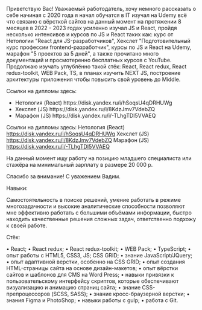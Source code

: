 Приветствую Вас! Уважаемый работодатель, хочу немного рассказать о себе начиная с 2020 года я начал обучатся в IT изучал на Udemy всё что связано с вёрсткой сайтов на данный момент на протяжении 8 месяцев в 2022 - 2023 годах усиленно изучал JS и React, пройдя несколько интенсивов и курсов по JS и React таких как: курс от Нетологии "React для JS-разработчиков", Хекслет "Подготовительный курс профессии frontend-разработчик", курсы по JS и React на Udemy, марафон "5 проектов за 5 дней", а также прочитано много документаций и просмотеренно бесплатных курсов с YouTube. Продолжаю изучать углублённо такой стёк: React, React redux, React redux-toolkit, WEB Pack, TS, в планах изучить NEXT JS, построение архитектуры приложения чтобы повысить свой уровень до Middle.

Ссылки на дипломы здесь:
<ul>
  <li>Нетология (React) https://disk.yandex.ru/i/hSoqsU4qDRHUWg</li>
  <li>Хекслет (JS) https://disk.yandex.ru/i/8KdzJmv7VdebZQ</li>
  <li>Марафон (JS) https://disk.yandex.ru/i/-TLhgTDI5VVAEQ</li>
</ul>

Ссылки на дипломы здесь:
Нетология (React) https://disk.yandex.ru/i/hSoqsU4qDRHUWg
Хекслет (JS) https://disk.yandex.ru/i/8KdzJmv7VdebZQ
Марафон (JS) https://disk.yandex.ru/i/-TLhgTDI5VVAEQ

На данный момент ищу работу на позицию младшего специалиста или стажёра на минимальный зарплату в размере 20 000 р.

Спасибо за внимание! С уважением Вадим.

Навыки:

Самостоятельность в поиске решений, умение работать в режиме многозадачности и высокие аналитические способности позволяют мне эффективно работать с большими объёмами информации, быстро находить качественные решения сложных задач, ответственно подхожу к своей работе.

Стёк:

• React;
• React redux;
• React redux-toolkit;
• WEB Pack;
• TypeScript;
• опыт работы с HTML5, CSS3, JS; CSS GRID;
• знание JavaScript/JQuery;
• опыт адаптивной верстки, особенно на CSS GRID;
• опыт создания HTML-страницы сайта на основе дизайн-макетов; • опыт вёрстки сайтов и шаблонов для CMS на Word Press; • навыки привязки к пользовательскому интерфейсу скриптов, которые обеспечивают визуализацию и анимацию страниц сайта;
• знание CSS-препроцессоров (SCSS, SASS);
• знание кросс-браузерной верстки; • знания Figma и PhotoShop;
• навыки работы с gulp;
• работа с Git.

